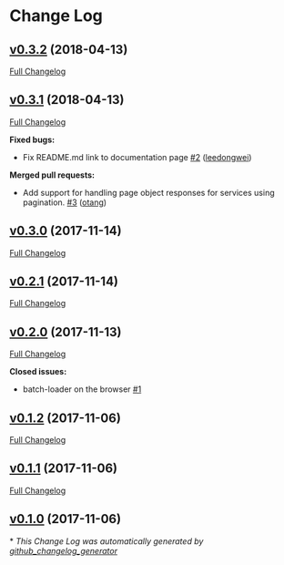 # Change Log

## [v0.3.2](https://github.com/feathers-plus/batch-loader/tree/v0.3.2) (2018-04-13)
[Full Changelog](https://github.com/feathers-plus/batch-loader/compare/v0.3.1...v0.3.2)

## [v0.3.1](https://github.com/feathers-plus/batch-loader/tree/v0.3.1) (2018-04-13)
[Full Changelog](https://github.com/feathers-plus/batch-loader/compare/v0.3.0...v0.3.1)

**Fixed bugs:**

- Fix README.md link to documentation page [\#2](https://github.com/feathers-plus/batch-loader/pull/2) ([leedongwei](https://github.com/leedongwei))

**Merged pull requests:**

- Add support for handling page object responses for services using pagination. [\#3](https://github.com/feathers-plus/batch-loader/pull/3) ([otang](https://github.com/otang))

## [v0.3.0](https://github.com/feathers-plus/batch-loader/tree/v0.3.0) (2017-11-14)
[Full Changelog](https://github.com/feathers-plus/batch-loader/compare/v0.2.1...v0.3.0)

## [v0.2.1](https://github.com/feathers-plus/batch-loader/tree/v0.2.1) (2017-11-14)
[Full Changelog](https://github.com/feathers-plus/batch-loader/compare/v0.2.0...v0.2.1)

## [v0.2.0](https://github.com/feathers-plus/batch-loader/tree/v0.2.0) (2017-11-13)
[Full Changelog](https://github.com/feathers-plus/batch-loader/compare/v0.1.2...v0.2.0)

**Closed issues:**

- batch-loader on the browser [\#1](https://github.com/feathers-plus/batch-loader/issues/1)

## [v0.1.2](https://github.com/feathers-plus/batch-loader/tree/v0.1.2) (2017-11-06)
[Full Changelog](https://github.com/feathers-plus/batch-loader/compare/v0.1.1...v0.1.2)

## [v0.1.1](https://github.com/feathers-plus/batch-loader/tree/v0.1.1) (2017-11-06)
[Full Changelog](https://github.com/feathers-plus/batch-loader/compare/v0.1.0...v0.1.1)

## [v0.1.0](https://github.com/feathers-plus/batch-loader/tree/v0.1.0) (2017-11-06)


\* *This Change Log was automatically generated by [github_changelog_generator](https://github.com/skywinder/Github-Changelog-Generator)*